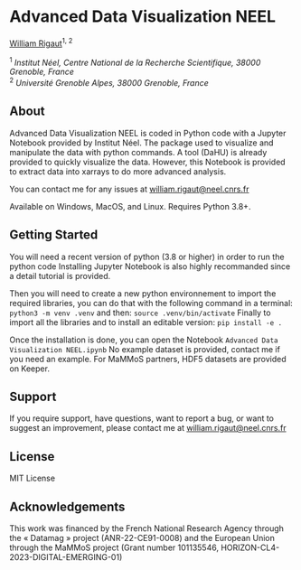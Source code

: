 # Advanced Data Visualization NEEL

[William Rigaut](https://github.com/escouflenfer)<sup>1, 2</sup>

<sup>1</sup> *Institut Néel, Centre National de la Recherche Scientifique, 38000 Grenoble, France*  
<sup>2</sup> *Université Grenoble Alpes, 38000 Grenoble, France*  


## About

Advanced Data Visualization NEEL is coded in Python code with a Jupyter Notebook provided by Institut Néel. The package used to visualize and manipulate the data with python commands. A tool (DaHU) is already provided to quickly visualize the data. However, this Notebook is provided to extract data into xarrays to do more advanced analysis.

You can contact me for any issues at william.rigaut@neel.cnrs.fr

Available on Windows, MacOS, and Linux. Requires Python 3.8+.


## Getting Started

You will need a recent version of python (3.8 or higher) in order to run the python code
Installing Jupyter Notebook is also highly recommanded since a detail tutorial is provided.

Then you will need to create a new python environnement to import the required libraries,
you can do that with the following command in a terminal:
    `python3 -m venv .venv`
and then:
    `source .venv/bin/activate`
Finally to import all the libraries and to install an editable version:
    `pip install -e .`

Once the installation is done, you can open the Notebook `Advanced Data Visualization NEEL.ipynb`
No example dataset is provided, contact me if you need an example.
For MaMMoS partners, HDF5 datasets are provided on Keeper.


## Support

If you require support, have questions, want to report a bug, or want to suggest an improvement, please contact me at william.rigaut@neel.cnrs.fr


## License

MIT License

## Acknowledgements

This work was financed by the French National Research Agency through the « Datamag » project (ANR-22-CE91-0008) and the European Union through the MaMMoS project (Grant number 101135546, HORIZON-CL4-2023-DIGITAL-EMERGING-01)